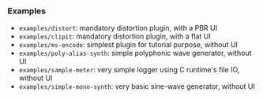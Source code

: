 ### Examples
   * `examples/distort`: mandatory distortion plugin, with a PBR UI
   * `examples/clipit`: mandatory distortion plugin, with a flat UI
   * `examples/ms-encode`: simplest plugin for tutorial purpose, without UI
   * `examples/poly-alias-synth`: simple polyphonic wave generator, without UI
   * `examples/sample-meter`: very simple logger using C runtime's file IO, without UI
   * `examples/simple-mono-synth`: very basic sine-wave generator, without UI


